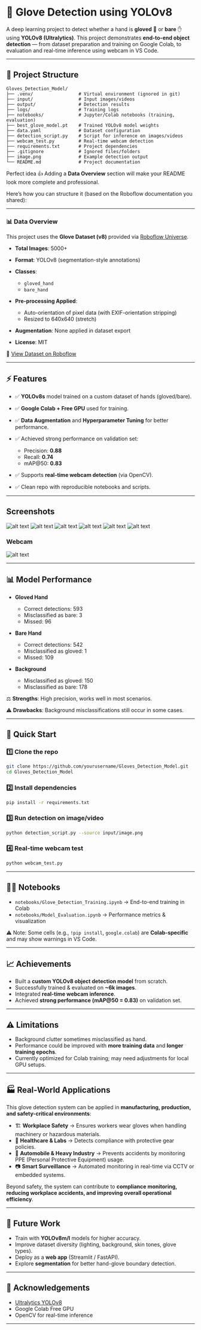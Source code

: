 # 🧤 Glove Detection using YOLOv8

A deep learning project to detect whether a hand is **gloved** 🧤 or **bare** ✋ using **YOLOv8 (Ultralytics)**.
This project demonstrates **end-to-end object detection** — from dataset preparation and training on Google Colab, to evaluation and real-time inference using webcam in VS Code.

---
## 📂 Project Structure

```
Gloves_Detection_Model/
├── .venv/                 # Virtual environment (ignored in git)
├── input/                 # Input images/videos
├── output/                # Detection results
├── logs/                  # Training logs
├── notebooks/             # Jupyter/Colab notebooks (training, evaluation)
├── best_glove_model.pt    # Trained YOLOv8 model weights
├── data.yaml              # Dataset configuration
├── detection_script.py    # Script for inference on images/videos
├── webcam_test.py         # Real-time webcam detection
├── requirements.txt       # Project dependencies
├── .gitignore             # Ignored files/folders
├── image.png              # Example detection output
└── README.md              # Project documentation
```
Perfect idea 👍 Adding a **Data Overview** section will make your README look more complete and professional.

Here’s how you can structure it (based on the Roboflow documentation you shared):

---

### 📊 Data Overview

This project uses the **Glove Dataset (v8)** provided via [Roboflow Universe](https://universe.roboflow.com/test-el83b/glove-absoo).

* **Total Images**: 5000+
* **Format**: YOLOv8 (segmentation-style annotations)
* **Classes**:

  * `gloved_hand`
  * `bare_hand`
* **Pre-processing Applied**:

  * Auto-orientation of pixel data (with EXIF-orientation stripping)
  * Resized to 640x640 (stretch)
* **Augmentation**: None applied in dataset export
* **License**: MIT

🔗 [View Dataset on Roboflow](https://universe.roboflow.com/test-el83b/glove-absoo)


---

## ⚡ Features

* ✅ **YOLOv8s** model trained on a custom dataset of hands (gloved/bare).
* ✅ **Google Colab + Free GPU** used for training.
* ✅ **Data Augmentation** and **Hyperparameter Tuning** for better performance.
* ✅ Achieved strong performance on validation set:

  * Precision: **0.88**
  * Recall: **0.74**
  * mAP\@50: **0.83**
* ✅ Supports **real-time webcam detection** (via OpenCV).
* ✅ Clean repo with reproducible notebooks and scripts.

---
## Screenshots
![alt text](screenshots/05industrialdivisionpagecontentmachineryequipment_png.rf.f52383aa4858b6307e42c971576ddc25.jpg)
![alt text](screenshots/7_JPG.rf.bfe613e6e05df9391c9faae86a618bc2.jpg)
![alt text](screenshots/9_JPG.rf.5e261d717d549755ec46a6c7a8ab8dc1.jpg)
![alt text](screenshots/10_jpg.rf.69b27c15e186f84b7ba24a71c8e890ee.jpg)
![alt text](screenshots/00011_jpg.rf.5cf025a01b990c9a2937785da2256f52.jpg)
![alt text](screenshots/1-1-_webp.rf.13aebb9fc81a966ed8cfd1d74dfedce1.jpg)
### Webcam
![alt text](screenshots/image.png)

---
## 📊 Model Performance

* **Gloved Hand**

  * Correct detections: 593
  * Misclassified as bare: 3
  * Missed: 96

* **Bare Hand**

  * Correct detections: 542
  * Misclassified as gloved: 1
  * Missed: 109

* **Background**

  * Misclassified as gloved: 150
  * Misclassified as bare: 178

⚖️ **Strengths**: High precision, works well in most scenarios.

⚠️ **Drawbacks**: Background misclassifications still occur in some cases.

---

## 🚀 Quick Start

### 1️⃣ Clone the repo

```bash
git clone https://github.com/yourusername/Gloves_Detection_Model.git
cd Gloves_Detection_Model
```

### 2️⃣ Install dependencies

```bash
pip install -r requirements.txt
```

### 3️⃣ Run detection on image/video

```bash
python detection_script.py --source input/image.png
```

### 4️⃣ Real-time webcam test

```bash
python webcam_test.py
```

---

## 🧑‍💻 Notebooks

* `notebooks/Glove_Detection_Training.ipynb` → End-to-end training in Colab
* `notebooks/Model_Evaluation.ipynb` → Performance metrics & visualization

⚠️ Note: Some cells (e.g., `!pip install`, `google.colab`) are **Colab-specific** and may show warnings in VS Code.

---

## 📈 Achievements

* Built a **custom YOLOv8 object detection model** from scratch.
* Successfully trained & evaluated on **\~6k images**.
* Integrated **real-time webcam inference**.
* Achieved **strong performance (mAP\@50 = 0.83)** on validation set.

---

## ⚠️ Limitations

* Background clutter sometimes misclassified as hand.
* Performance could be improved with **more training data** and **longer training epochs**.
* Currently optimized for Colab training; may need adjustments for local GPU setups.

---
## 🏭 Real-World Applications

This glove detection system can be applied in **manufacturing, production, and safety-critical environments**:

* 🏗 **Workplace Safety** → Ensures workers wear gloves when handling machinery or hazardous materials.
* 🧪 **Healthcare & Labs** → Detects compliance with protective gear policies.
* 🚗 **Automobile & Heavy Industry** → Prevents accidents by monitoring PPE (Personal Protective Equipment) usage.
* 📷 **Smart Surveillance** → Automated monitoring in real-time via CCTV or embedded systems.

Beyond safety, the system can contribute to **compliance monitoring, reducing workplace accidents, and improving overall operational efficiency**.

---

## 🔮 Future Work

* Train with **YOLOv8m/l** models for higher accuracy.
* Improve dataset diversity (lighting, background, skin tones, glove types).
* Deploy as a **web app** (Streamlit / FastAPI).
* Explore **segmentation** for better hand-glove boundary detection.

---

## 🙌 Acknowledgements

* [Ultralytics YOLOv8](https://github.com/ultralytics/ultralytics)
* Google Colab Free GPU
* OpenCV for real-time inference

---